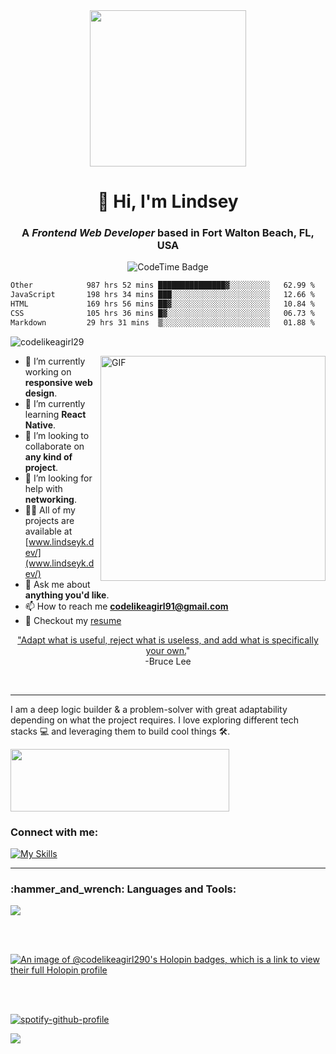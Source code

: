 <div id="header" align="center">
  <img src="https://media.giphy.com/media/jrnlTtQdMwdpzXs1l7/giphy.gif" width="250"/>
</div>
<h1 align="center">👋 Hi, I'm Lindsey</h1>
<h3 align="center">A <i>Frontend Web Developer</i> based in Fort Walton Beach, FL, USA</h3>

<p align="center">
<img href="https://codetime.dev" alt="CodeTime Badge" src="https://img.shields.io/endpoint?style=social&color=222&url=https%3A%2F%2Fapi.codetime.dev%2Fshield%3Fid%3D20558%26project%3D%26in=0">
</p>

<!--START_SECTION:waka-->

```txt
Other            987 hrs 52 mins ███████████████▓░░░░░░░░░   62.99 %
JavaScript       198 hrs 34 mins ███░░░░░░░░░░░░░░░░░░░░░░   12.66 %
HTML             169 hrs 56 mins ██▓░░░░░░░░░░░░░░░░░░░░░░   10.84 %
CSS              105 hrs 36 mins █▓░░░░░░░░░░░░░░░░░░░░░░░   06.73 %
Markdown         29 hrs 31 mins  ▒░░░░░░░░░░░░░░░░░░░░░░░░   01.88 %
```

<!--END_SECTION:waka-->

<p align="left"> <img src="https://komarev.com/ghpvc/?username=codelikeagirl29&label=Profile%20views&color=0e75b6&style=flat" alt="codelikeagirl29" /> </p>

<img align="right" alt="GIF" src="https://res.cloudinary.com/codelikeagirl29/image/upload/v1685765728/dev-branding/dev_girl_rxjcb3_scevwv.png" width="360px"/>

- 🔭 I’m currently working on **responsive web design**.
- 🌱 I’m currently learning **React Native**.
- 👯 I’m looking to collaborate on **any kind of project**.
- 🤝 I’m looking for help with **networking**.
- 👨‍💻 All of my projects are available at [www.lindseyk.dev/](www.lindseyk.dev/)
- 💬 Ask me about **anything you'd like**.
- 📫 How to reach me **codelikeagirl91@gmail.com**
- 📝 Checkout my [resume](https://drive.google.com/file/d/1BVZxrbHCzUo37u5Fx-chgjJkh8DSLKfU/view?usp=sharing)

<p align="center"><u>"Adapt what is useful, reject what is useless, and add what is specifically your own.</u>"<br> -Bruce Lee</p>
<br/>

---

<p align="left">I am a deep logic builder & a problem-solver with great adaptability depending on what the project requires. I love exploring different tech stacks 💻 and leveraging them to build cool things 🛠️. </p>

<img src="https://user-images.githubusercontent.com/25946305/149823995-93f5e982-97fd-4c20-b096-dec039e8905b.png" alt="" width="350px" height="100px" />

<h3 align="left">Connect with me:</h3>
<p align="left">

[![My Skills](https://skillicons.dev/icons?i=codepen,devto,twitter,linkedin,stackoverflow,instagram)](https://hopp.bio/lindseyk)

</p>

---

<h3 align="left">:hammer_and_wrench: Languages and Tools:</h3>
<p align="left"> <a href="https://skillicons.dev" target="_blank" rel="noreferrer"> <img src="https://skillicons.dev/icons?i=nextjs,react,css,express,gatsby,git,js,mongodb,nodejs,postgres,sass,tailwind,bootstrap,postman,vscode" /></a> 

<br /><br />

[![An image of @codelikeagirl290's Holopin badges, which is a link to view their full Holopin profile](https://holopin.me/codelikeagirl290)](https://holopin.io/@codelikeagirl290)

<br /><br/>

[![spotify-github-profile](https://spotify-github-profile.vercel.app/api/view?uid=1290519664&cover_image=true&theme=natemoo-re&show_offline=false&background_color=121212&bar_color=ffa8ef&bar_color_cover=false)](https://spotify-github-profile.vercel.app/api/view?uid=1290519664&redirect=true)

![](https://hit.yhype.me/github/profile?user_id=25946305)
